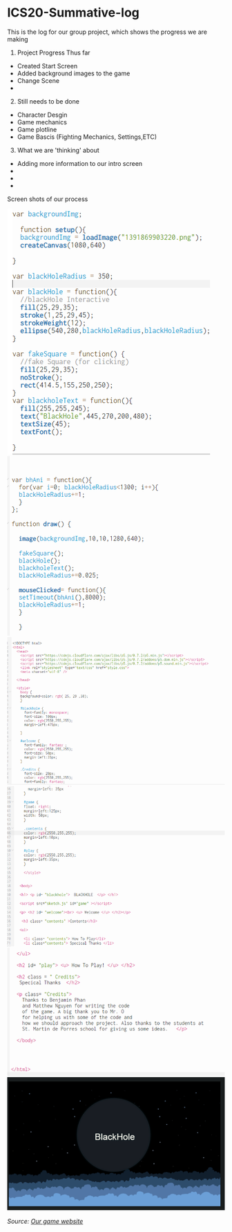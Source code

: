 # ICS20-Summative-log
This is the log for our group project, which shows the progress we are making


1. Project Progress Thus far
- Created Start Screen
- Added background images to the game
- Change Scene 
-
2. Still needs to be done 
- Character Desgin
- Game mechanics 
- Game plotline
- Game Bascis (Fighting Mechanics, Settings,ETC)

3. What we are 'thinking' about 
- Adding more information to our intro screen
-
-
- 
Screen shots of our process
<br>

![Code for game](https://github.com/davidklimantovich/ICS20-Summative-log/blob/master/Sceenshots.PNG)
![Code for game](https://github.com/davidklimantovich/ICS20-Summative-log/blob/master/Capture.PNG)
![Code for game(html)](https://github.com/davidklimantovich/ICS20-Summative-log/blob/master/Capture1.PNG)
![Code of game(html)](https://github.com/davidklimantovich/ICS20-Summative-log/blob/master/Capture2.PNG)
![code of the game(html)](https://github.com/davidklimantovich/ICS20-Summative-log/blob/master/Capture3.PNG)
![Picture of the game](https://github.com/davidklimantovich/ICS20-Summative-log/blob/master/Sceenshots1.PNG)
<p><em>Source: <a href=   https://editor.p5js.org/Benjaminphan04/sketches/HykqlCAy4 />Our game website </a></em></p>
